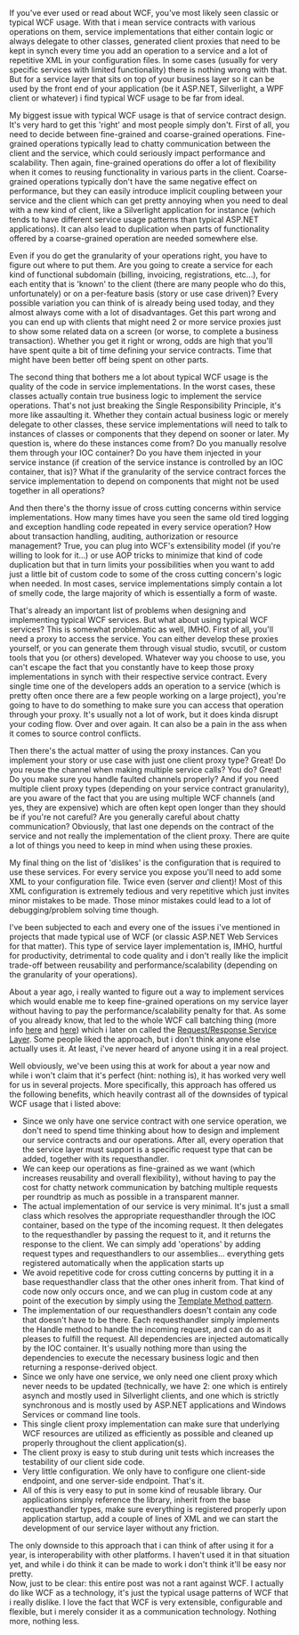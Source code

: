 If you've ever used or read about WCF, you've most likely seen classic or typical WCF usage.  With that i mean service contracts with various operations on them, service implementations that either contain logic or always delegate to other classes, generated client proxies that need to be kept in synch every time you add an operation to a service and a lot of repetitive XML in your configuration files.  In some cases (usually for very specific services with limited functionality) there is nothing wrong with that.  But for a service layer that sits on top of your business layer so it can be used by the front end of your application (be it ASP.NET, Silverlight, a WPF client or whatever) i find typical WCF usage to be far from ideal.

My biggest issue with typical WCF usage is that of service contract design.  It's very hard to get this 'right' and most people simply don't.  First of all, you need to decide between fine-grained and coarse-grained operations.  Fine-grained operations typically lead to chatty communication between the client and the service, which could seriously impact performance and scalability.  Then again, fine-grained operations do offer a lot of flexibility when it comes to reusing functionality in various parts in the client.  Coarse-grained operations typically don't have the same negative effect on performance, but they can easily introduce implicit coupling between your service and the client which can get pretty annoying when you need to deal with a new kind of client, like a Silverlight application for instance (which tends to have different service usage patterns than typical ASP.NET applications).  It can also lead to duplication when parts of functionality offered by a coarse-grained operation are needed somewhere else.

Even if you do get the granularity of your operations right, you have to figure out where to put them.  Are you going to create a service for each kind of functional subdomain (billing, invoicing, registrations, etc...), for each entity that is 'known' to the client (there are many people who do this, unfortunately) or on a per-feature basis (story or use case driven)?  Every possible variation you can think of is already being used today, and they almost always come with a lot of disadvantages.  Get this part wrong and you can end up with clients that might need 2 or more service proxies just to show some related data on a screen (or worse, to complete a business transaction).  Whether you get it right or wrong, odds are high that you'll have spent quite a bit of time defining your service contracts.  Time that might have been better off being spent on other parts.

The second thing that bothers me a lot about typical WCF usage is the quality of the code in service implementations.  In the worst cases, these classes actually contain true business logic to implement the service operations.  That's not just breaking the Single Responsibility Principle, it's more like assaulting it.  Whether they contain actual business logic or merely delegate to other classes, these service implementations will need to talk to instances of classes or components that they depend on sooner or later.  My question is, where do these instances come from?  Do you manually resolve them through your IOC container?  Do you have them injected in your service instance (if creation of the service instance is controlled by an IOC container, that is)?  What if the granularity of the service contract forces the service implementation to depend on components that might not be used together in all operations? 

And then there's the thorny issue of cross cutting concerns within service implementations.  How many times have you seen the same old tired logging and exception handling code repeated in every service operation? How about transaction handling, auditing, authorization or resource management? True, you can plug into WCF's extensibility model (if you're willing to look for it...) or use AOP tricks to minimize that kind of code duplication but that in turn limits your possibilities when you want to add just a little bit of custom code to some of the cross cutting concern's logic when needed.  In most cases, service implementations simply contain a lot of smelly code, the large majority of which is essentially a form of waste.

That's already an important list of problems when designing and implementing typical WCF services.  But what about using typical WCF services?  This is somewhat problematic as well, IMHO.  First of all, you'll need a proxy to access the service.  You can either develop these proxies yourself, or you can generate them through visual studio, svcutil, or custom tools that you (or others) developed.  Whatever way you choose to use, you can't escape the fact that you constantly have to keep those proxy implementations in synch with their respective service contract.  Every single time one of the developers adds an operation to a service (which is pretty often once there are a few people working on a large project), you're going to have to do something to make sure you can access that operation through your proxy.  It's usually not a lot of work, but it does kinda disrupt your coding flow.  Over and over again.  It can also be a pain in the ass when it comes to source control conflicts.

Then there's the actual matter of using the proxy instances.  Can you implement your story or use case with just one client proxy type? Great! Do you reuse the channel when making multiple service calls? You do? Great! Do you make sure you handle faulted channels properly?  And if you need multiple client proxy types (depending on your service contract granularity), are you aware of the fact that you are using multiple WCF channels (and yes, they are expensive) which are often kept open longer than they should be if you're not careful?  Are you generally careful about chatty communication? Obviously, that last one depends on the contract of the service and not really the implementation of the client proxy.  There are quite a lot of things you need to keep in mind when using these proxies.

My final thing on the list of 'dislikes' is the configuration that is required to use these services.  For every service you expose you'll need to add some XML to your configuration file.  Twice even (server _and_ client)!  Most of this XML configuration is extremely tedious and very repetitive which just invites minor mistakes to be made.  Those minor mistakes could lead to a lot of debugging/problem solving time though.  

I've been subjected to each and every one of the issues i've mentioned in projects that made typical use of WCF (or classic ASP.NET Web Services for that matter).  This type of service layer implementation is, IMHO, hurtful for productivity, detrimental to code quality and i don't really like the implicit trade-off between reusability and performance/scalability (depending on the granularity of your operations).

About a year ago, i really wanted to figure out a way to implement services which would enable me to keep fine-grained operations on my service layer without having to pay the performance/scalability penalty for that.  As some of you already know, that led to the whole WCF call batching thing (more info <a href="/blog/2008/06/batching-wcf-calls/">here</a> and <a href="/blog/2008/07/batching-wcf-calls-take-2/">here</a>) which i later on called the <a href="/blog/2008/07/the-request-response-service-layer/">Request/Response Service Layer</a>.  Some people liked the approach, but i don't think anyone else actually uses it.  At least, i've never heard of anyone using it in a real project.

Well obviously, we've been using this at work for about a year now and while i won't claim that it's perfect (hint: nothing is), it has worked very well for us in several projects.  More specifically, this approach has offered us the following benefits, which heavily contrast all of the downsides of typical WCF usage that i listed above:

- Since we only have one service contract with one service operation, we don't need to spend time thinking about how to design and implement our service contracts and our operations.  After all, every operation that the service layer must support is a specific request type that can be added, together with its requesthandler.
- We can keep our operations as fine-grained as we want (which increases reusability and overall flexibility), without having to pay the cost for chatty network communication by batching multiple requests per roundtrip as much as possible in a transparent manner.
- The actual implementation of our service is very minimal.  It's just a small class which resolves the appropriate requesthandler through the IOC container, based on the type of the incoming request.  It then delegates to the requesthandler by passing the request to it, and it returns the response to the client.  We can simply add 'operations' by adding request types and requesthandlers to our assemblies... everything gets registered automatically when the application starts up
- We avoid repetitive code for cross cutting concerns by putting it in a base requesthandler class that the other ones inherit from.  That kind of code now only occurs once, and we can plug in custom code at any point of the execution by simply using the <a href="http://en.wikipedia.org/wiki/Template_method_pattern">Template Method pattern</a>.
- The implementation of our requesthandlers doesn't contain any code that doesn't have to be there.  Each requesthandler simply implements the Handle method to handle the incoming request, and can do as it pleases to fulfill the request.  All dependencies are injected automatically by the IOC container.  It's usually nothing more than using the dependencies to execute the necessary business logic and then returning a response-derived object.
- Since we only have one service, we only need one client proxy which never needs to be updated (technically, we have 2: one which is entirely asynch and mostly used in Silverlight clients, and one which is strictly synchronous and is mostly used by ASP.NET applications and Windows Services or command line tools.
- This single client proxy implementation can make sure that underlying WCF resources are utilized as efficiently as possible and cleaned up properly throughout the client application(s).
- The client proxy is easy to stub during unit tests which increases the testability of our client side code.
- Very little configuration.  We only have to configure one client-side endpoint, and one server-side endpoint.  That's it.
- All of this is very easy to put in some kind of reusable library.  Our applications simply reference the library, inherit from the base requesthandler types, make sure everything is registered properly upon application startup, add a couple of lines of XML and we can start the development of our service layer without any friction.

The only downside to this approach that i can think of after using it for a year, is interoperability with other platforms.  I haven't used it in that situation yet, and while i do think it can be made to work i don't think it'll be easy nor pretty.  
Now, just to be clear: this entire post was not a rant against WCF.  I actually do like WCF as a technology, it's just the typical usage patterns of WCF that i really dislike.  I love the fact that WCF is very extensible, configurable and flexible, but i merely consider it as a communication technology.  Nothing more, nothing less.